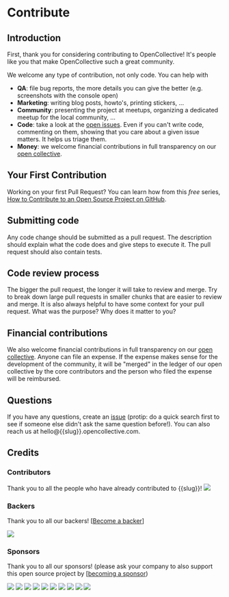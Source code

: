 # Contribute

## Introduction

First, thank you for considering contributing to OpenCollective! It's people like you that make OpenCollective such a great community.

We welcome any type of contribution, not only code. You can help with 
- **QA**: file bug reports, the more details you can give the better (e.g. screenshots with the console open)
- **Marketing**: writing blog posts, howto's, printing stickers, ...
- **Community**: presenting the project at meetups, organizing a dedicated meetup for the local community, ...
- **Code**: take a look at the [open issues](issues). Even if you can't write code, commenting on them, showing that you care about a given issue matters. It helps us triage them.
- **Money**: we welcome financial contributions in full transparency on our [open collective](https://opencollective.com/{{slug}}).

## Your First Contribution

Working on your first Pull Request? You can learn how from this *free* series, [How to Contribute to an Open Source Project on GitHub](https://egghead.io/series/how-to-contribute-to-an-open-source-project-on-github).

## Submitting code

Any code change should be submitted as a pull request. The description should explain what the code does and give steps to execute it. The pull request should also contain tests.

## Code review process

The bigger the pull request, the longer it will take to review and merge. Try to break down large pull requests in smaller chunks that are easier to review and merge.
It is also always helpful to have some context for your pull request. What was the purpose? Why does it matter to you?

## Financial contributions

We also welcome financial contributions in full transparency on our [open collective](https://opencollective.com/{{slug}}).
Anyone can file an expense. If the expense makes sense for the development of the community, it will be "merged" in the ledger of our open collective by the core contributors and the person who filed the expense will be reimbursed.

## Questions

If you have any questions, create an [issue](issue) (protip: do a quick search first to see if someone else didn't ask the same question before!).
You can also reach us at hello@{{slug}}.opencollective.com.

## Credits

### Contributors

Thank you to all the people who have already contributed to {{slug}}!
<a href="graphs/contributors"><img src="https://opencollective.com/{{slug}}/contributors.svg?width=890" /></a>


### Backers

Thank you to all our backers! [[Become a backer](https://opencollective.com/{{slug}}#backer)]

<a href="https://opencollective.com/{{slug}}#backers" target="_blank"><img src="https://opencollective.com/{{slug}}/backers.svg?width=890"></a>


### Sponsors

Thank you to all our sponsors! (please ask your company to also support this open source project by [[becoming a sponsor](https://opencollective.com/{{slug}}#sponsor))

<a href="https://opencollective.com/{{slug}}/sponsor/0/website" target="_blank"><img src="https://opencollective.com/{{slug}}/sponsor/0/avatar.svg"></a>
<a href="https://opencollective.com/{{slug}}/sponsor/1/website" target="_blank"><img src="https://opencollective.com/{{slug}}/sponsor/1/avatar.svg"></a>
<a href="https://opencollective.com/{{slug}}/sponsor/2/website" target="_blank"><img src="https://opencollective.com/{{slug}}/sponsor/2/avatar.svg"></a>
<a href="https://opencollective.com/{{slug}}/sponsor/3/website" target="_blank"><img src="https://opencollective.com/{{slug}}/sponsor/3/avatar.svg"></a>
<a href="https://opencollective.com/{{slug}}/sponsor/4/website" target="_blank"><img src="https://opencollective.com/{{slug}}/sponsor/4/avatar.svg"></a>
<a href="https://opencollective.com/{{slug}}/sponsor/5/website" target="_blank"><img src="https://opencollective.com/{{slug}}/sponsor/5/avatar.svg"></a>
<a href="https://opencollective.com/{{slug}}/sponsor/6/website" target="_blank"><img src="https://opencollective.com/{{slug}}/sponsor/6/avatar.svg"></a>
<a href="https://opencollective.com/{{slug}}/sponsor/7/website" target="_blank"><img src="https://opencollective.com/{{slug}}/sponsor/7/avatar.svg"></a>
<a href="https://opencollective.com/{{slug}}/sponsor/8/website" target="_blank"><img src="https://opencollective.com/{{slug}}/sponsor/8/avatar.svg"></a>
<a href="https://opencollective.com/{{slug}}/sponsor/9/website" target="_blank"><img src="https://opencollective.com/{{slug}}/sponsor/9/avatar.svg"></a>

<!-- This `CONTRIBUTING.md` is based on @nayafia's template https://github.com/nayafia/contributing-template -->
